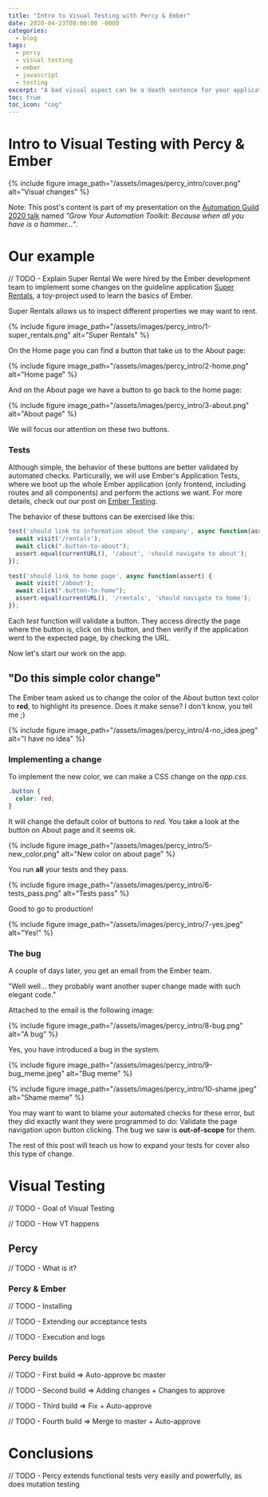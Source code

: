 ```yaml
---
title: "Intro to Visual Testing with Percy & Ember"
date: 2020-04-23T08:00:00 -0000
categories:
  - blog
tags:
  - percy
  - visual testing
  - ember
  - javascript
  - testing
excerpt: "A bad visual aspect can be a death sentence for your application, even if an user can perform every intended action on it. On top of that, modern web apps have immensely complicated CSS structures to create their visual aspects. Therefore, summing the risk of bad visual and the difficult in keep every aspect of the code related to it under control, visual testing clearly becomes an essential part of any testing strategy. In this post we give a first on the path computer-assisted visual testing, using Percy."
toc: true
toc_icon: "cog"
---
```


# Intro to Visual Testing with Percy & Ember

{% include figure image_path="/assets/images/percy_intro/cover.png" alt="Visual changes" %}

Note: This post's content is part of my presentation on the [Automation Guild 2020 talk](https://guildconferences.com/conferences/automation-2020/) named _"Grow Your Automation Toolkit: Because when all you have is a hammer..."_.

# Our example

// TODO - Explain Super Rental
We were hired by the Ember development team to implement some changes on the guideline application [Super Rentals](https://github.com/ember-learn/super-rentals), a toy-project used to learn the basics of Ember.

Super Rentals allows us to inspect different properties we may want to rent.

{% include figure image_path="/assets/images/percy_intro/1-super_rentals.png" alt="Super Rentals" %}


On the Home page you can find a button that take us to the About page:

{% include figure image_path="/assets/images/percy_intro/2-home.png" alt="Home page" %}

And on the About page we have a button to go back to the home page:

{% include figure image_path="/assets/images/percy_intro/3-about.png" alt="About page" %}

We will focus our attention on these two buttons.

### Tests

Although simple, the behavior of these buttons are better validated by automated checks.
Particurally, we will use Ember's Application Tests, where we boot up the whole Ember application (only frontend, including routes and all components) and perform the actions we want. For more details, check out our post on [Ember Testing](http://thatsabug.com//blog/testing_ember_application_first_steps/#application-tests).

The behavior of these buttons can be exercised like this:

```javascript
test('should link to information about the company', async function(assert) {
  await visit('/rentals');
  await click(".button-to-about");
  assert.equal(currentURL(), '/about', 'should navigate to about');
});
  
test('should link to home page', async function(assert) {
  await visit('/about');
  await click(".button-to-home");
  assert.equal(currentURL(), '/rentals', 'should navigate to home');
});
```

Each _test_ function will validate a button. They access directly the page where the button is, click on this button, and then verify if the application went to the expected page, by checking the URL.

Now let's start our work on the app.


## "Do this simple color change"

The Ember team asked us to change the color of the About button text color to **red**, to highlight its presence. Does it make sense? I don't know, you tell me ;) 

{% include figure image_path="/assets/images/percy_intro/4-no_idea.jpeg" alt="I have no idea" %}

### Implementing a change

To implement the new color, we can make a CSS change on the _app.css_.

```css
.button {
  color: red;
}
```

It will change the default color of buttons to _red_.
You take a look at the button on About page and it seems ok.

{% include figure image_path="/assets/images/percy_intro/5-new_color.png" alt="New color on about page" %}

You run **all** your tests and they pass.

{% include figure image_path="/assets/images/percy_intro/6-tests_pass.png" alt="Tests pass" %}

Good to go to production!

{% include figure image_path="/assets/images/percy_intro/7-yes.jpeg" alt="Yes!" %}


### The bug

A couple of days later, you get an email from the Ember team.

"Well well... they probably want another super change made with such elegant code."

Attached to the email is the following image:

{% include figure image_path="/assets/images/percy_intro/8-bug.png" alt="A bug" %}

Yes, you have introduced a bug in the system.

{% include figure image_path="/assets/images/percy_intro/9-bug_meme.jpeg" alt="Bug meme" %}

{% include figure image_path="/assets/images/percy_intro/10-shame.jpeg" alt="Shame meme" %}

You may want to want to blame your automated checks for these error, but they did exactly want they were programmed to do: Validate the page navigation upon button clicking. The bug we saw is **out-of-scope** for them.

The rest of this post will teach us how to expand your tests for cover also this type of change.

# Visual Testing

// TODO - Goal of Visual Testing

// TODO - How VT happens

## Percy

// TODO - What is it?

### Percy & Ember

// TODO - Installing

// TODO - Extending our acceptance tests

// TODO - Execution and logs

### Percy builds

// TODO - First build => Auto-approve bc master

// TODO - Second build => Adding changes + Changes to approve

// TODO - Third build => Fix + Auto-approve

// TODO - Fourth build => Merge to master + Auto-approve

# Conclusions

// TODO - Percy extends functional tests very easily and powerfully, as does mutation testing